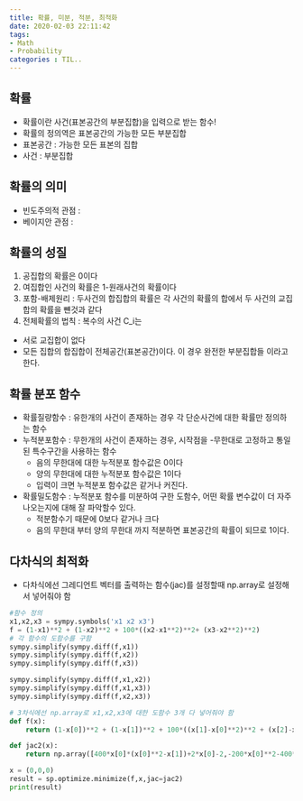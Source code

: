 ```yaml
---
title: 확률, 미분, 적분, 최적화 
date: 2020-02-03 22:11:42
tags:
- Math
- Probability
categories : TIL..
---
```

## 확률
- 확률이란 사건(표본공간의 부분집합)을 입력으로 받는 함수!
- 확률의 정의역은 표본공간의 가능한 모든 부분집합
- 표본공간 : 가능한 모든 표본의 집합
- 사건 : 부분집합

## 확률의 의미
- 빈도주의적 관점 : 
- 베이지안 관점 :

## 확률의 성질
1. 공집합의 확률은 0이다
2. 여집합인 사건의 확률은 1-원래사건의 확률이다
3. 포함-배제원리 : 두사건의 합집합의 확률은 각 사건의 확률의 합에서 두 사건의 교집합의 확률을 뺸것과 같다
4. 전체확률의 법칙 : 복수의 사건 C_i는 
  - 서로 교집합이 없다
  - 모든 집합의 합집합이 전체공간(표본공간)이다. 이 경우 완전한 부분집합들 이라고 한다.

## 확률 분포 함수
- 확률질량함수 : 유한개의 사건이 존재하는 경우 각 단순사건에 대한 확률만 정의하는 함수
- 누적분포함수 : 무한개의 사건이 존재하는 경우, 시작점을 -무한대로 고정하고 통일된 특수구간을 사용하는 함수
  - 음의 무한대에 대한 누적분포 함수값은 0이다
  - 양의 무한대에 대한 누적분포 함수값은 1이다
  - 입력이 크면 누적분포 함수값은 같거나 커진다.
- 확률밀도함수 : 누적분포 함수를 미분하여 구한 도함수, 어떤 확률 변수값이 더 자주 나오는지에 대해 잘 파악할수 있다.
  - 적분함수기 때문에 0보다 같거나 크다
  - 음의 무한대 부터 양의 무한대 까지 적분하면 표본공간의 확률이 되므로 1이다.

## 다차식의 최적화
- 다차식에선 그레디언트 벡터를 출력하는 함수(jac)를 설정할때 np.array로 설정해서 넣어줘야 함
```python
#함수 정의
x1,x2,x3 = sympy.symbols('x1 x2 x3')
f = (1-x1)**2 + (1-x2)**2 + 100*((x2-x1**2)**2+ (x3-x2**2)**2)
# 각 함수의 도함수를 구함
sympy.simplify(sympy.diff(f,x1))
sympy.simplify(sympy.diff(f,x2))
sympy.simplify(sympy.diff(f,x3))

sympy.simplify(sympy.diff(f,x1,x2))
sympy.simplify(sympy.diff(f,x1,x3))
sympy.simplify(sympy.diff(f,x2,x3))

# 3차식에선 np.array로 x1,x2,x3에 대한 도함수 3개 다 넣어줘야 함
def f(x):
    return (1-x[0])**2 + (1-x[1])**2 + 100*((x[1]-x[0]**2)**2 + (x[2]-x[1]**2)**2)

def jac2(x):
    return np.array([400*x[0]*(x[0]**2-x[1])+2*x[0]-2,-200*x[0]**2-400*x[1]*(-x[1]**2+x[2])+202*x[1]-2,-200*x[1]**2 + 200*x[2]])

x = (0,0,0)
result = sp.optimize.minimize(f,x,jac=jac2)
print(result)
```
